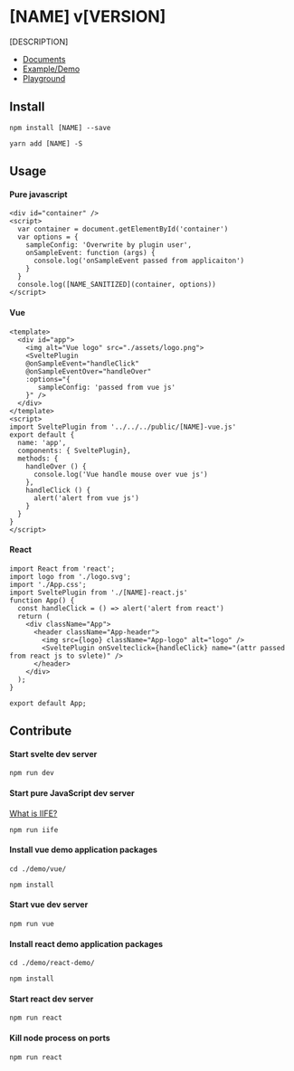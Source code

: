 [NAME] v[VERSION]
==============

[DESCRIPTION]

- [Documents]()
- [Example/Demo]()
- [Playground]()

## Install

```
npm install [NAME] --save

yarn add [NAME] -S
```

## Usage

#### Pure javascript

```
<div id="container" />
<script>
  var container = document.getElementById('container')
  var options = {
    sampleConfig: 'Overwrite by plugin user',
    onSampleEvent: function (args) {
      console.log('onSampleEvent passed from applicaiton')
    }
  }
  console.log([NAME_SANITIZED](container, options))
</script>
```

#### Vue

```
<template>
  <div id="app">
    <img alt="Vue logo" src="./assets/logo.png">
    <SveltePlugin 
    @onSampleEvent="handleClick" 
    @onSampleEventOver="handleOver" 
    :options="{
       sampleConfig: 'passed from vue js'
    }" />
  </div>
</template>
<script>
import SveltePlugin from '../../../public/[NAME]-vue.js'
export default {
  name: 'app',
  components: { SveltePlugin},
  methods: {
    handleOver () {
      console.log('Vue handle mouse over vue js')
    },
    handleClick () {
      alert('alert from vue js')
    }
  }
}
</script>
```

#### React 

```
import React from 'react';
import logo from './logo.svg';
import './App.css';
import SveltePlugin from './[NAME]-react.js'
function App() {
  const handleClick = () => alert('alert from react')
  return (
    <div className="App">
      <header className="App-header">
        <img src={logo} className="App-logo" alt="logo" />
        <SveltePlugin onSvelteclick={handleClick} name="(attr passed from react js to svlete)" />
      </header>
    </div>
  );
}

export default App;
```

## Contribute

#### Start svelte dev server

```
npm run dev 
```

#### Start pure JavaScript dev server

[What is IIFE?](https://developer.mozilla.org/en-US/docs/Glossary/IIFE)

```
npm run iife 
```

#### Install vue demo application packages 

```
cd ./demo/vue/

npm install
```

#### Start vue dev server

```
npm run vue 
```

#### Install react demo application packages 

```
cd ./demo/react-demo/

npm install
```

#### Start react dev server

```
npm run react 
```

#### Kill node process on ports

```
npm run react 
```


